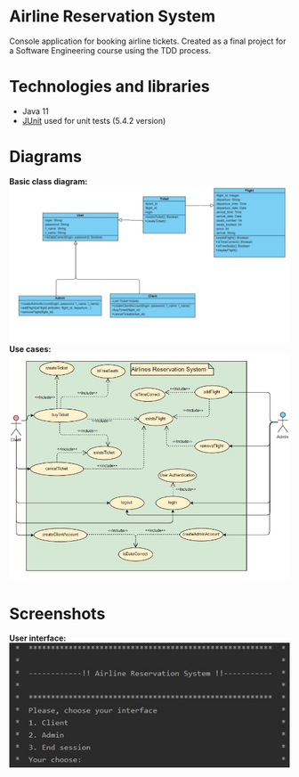 # Airline Reservation System

Console application for booking airline tickets. Created as a final project for a Software Engineering course using the TDD process.

# Technologies and libraries
- Java 11
- [JUnit](https://junit.org/junit5/) used for unit tests (5.4.2 version)

# Diagrams

**Basic class diagram:**
![img](docs/ClassDiagram.jpg)
**Use cases:**
![img](docs/UseCases.jpg)

# Screenshots

**User interface:**
![img](docs/arsInterface.jpg)